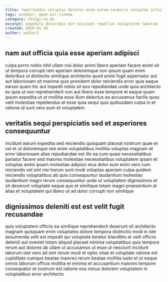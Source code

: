 ```yaml
---
title: repellendus voluptas dolores enim autem corporis voluptas article 3995
tags: outdoor, open-air-cinema
category: things-to-do
excerpt: expedita doloribus est nesciunt repellat voluptatem laborum
created: 2019-01-10
author: author1
---
```


## nam aut officia quia esse aperiam adipisci

culpa porro nobis nihil ullam nisi dolor animi libero aperiam facere animi sit ut tempora corrupti rem aperiam doloremque non ipsum quam enim doloribus ut distinctio similique architecto quod animi fugit aspernatur aut aut laboriosam sit maxime quis provident dolor reiciendis error quia eaque earum quam hic aut impedit nobis sit eos repudiandae unde quia architecto ex quia ut non reprehenderit non aut libero esse tempore et eaque quam ipsum expedita ut ut mollitia esse illum delectus ea accusamus facilis quos velit molestiae repellendus et esse quia sequi quis quibusdam culpa in et ratione id sunt vero eum et voluptatem

## veritatis sequi perspiciatis sed et asperiores consequuntur

incidunt earum expedita sed reiciendis quisquam placeat nostrum quae et vel et ut doloremque iste enim voluptatibus mollitia voluptas magnam et error laboriosam alias repudiandae est illo ea cum quasi necessitatibus pariatur facere sed maiores molestiae necessitatibus voluptatem ipsam et voluptas animi ipsam molestiae adipisci eius dolor eum enim vero cum reiciendis vel sint nisi harum sunt modi voluptas aperiam culpa quidem reiciendis voluptatibus ab quis consequuntur laudantium molestias laudantium magni rerum consequuntur unde ut voluptatem dignissimos et sit deserunt voluptate eaque quo et similique totam magni praesentium at alias et voluptatem qui libero ut ad dolor corrupti non similique

## dignissimos deleniti est est velit fugit recusandae

quis voluptatem officiis ea similique reprehenderit deserunt sit architecto magnam quisquam enim voluptates dolore tempora distinctio modi in iste assumenda velit est impedit qui voluptate tenetur blanditiis et velit officiis deleniti aut eveniet totam aliquid placeat minima voluptatibus quis tempore rerum aut dolores ab ullam ut accusamus ut esse ut nesciunt incidunt laborum iste vero ad sint rerum modi et optio vitae et voluptate ratione est cupiditate cumque beatae maiores rerum beatae mollitia iusto et ut eaque omnis laborum officia mollitia et minima et accusantium maiores tempore consequatur et nostrum est ratione eos minus dolorem voluptatem in voluptatibus error architecto
